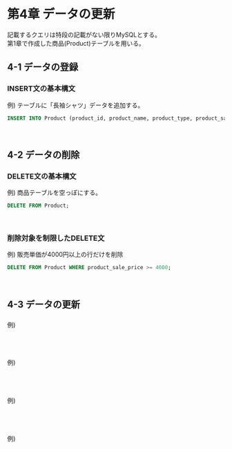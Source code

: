 # 第4章 データの更新
記載するクエリは特段の記載がない限りMySQLとする。<br>
第1章で作成した商品(Product)テーブルを用いる。
## 4-1 データの登録
### INSERT文の基本構文
例) テーブルに「長袖シャツ」データを追加する。
```sql
INSERT INTO Product (product_id, product_name, product_type, product_sale_price, product_cost_price, registration_date) VALUES ('0009', '長袖シャツ', '衣服', 1200, 600, '200-09-20');
```
<br>

## 4-2 データの削除
### DELETE文の基本構文
例) 商品テーブルを空っぽにする。
```sql
DELETE FROM Product;
```
<br>

### 削除対象を制限したDELETE文
例) 販売単価が4000円以上の行だけを削除
```sql
DELETE FROM Product WHERE product_sale_price >= 4000;
```
<br>

## 4-3 データの更新
### 
例) 
```sql

```
<br>

### 
例) 
```sql

```
<br>

### 
例) 
```sql

```
<br>

### 
例) 
```sql

```
<br>
